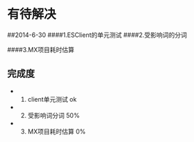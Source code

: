 有待解决
========
##2014-6-30
####1.ESClient的单元测试
####2.受影响词的分词

####3.MX项目耗时估算

完成度
-----------------
*    1. client单元测试 ok
*    2. 受影响词分词    50%
*    3. MX项目耗时估算    0%